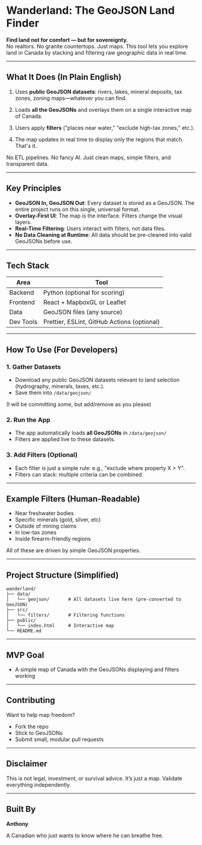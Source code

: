 # Wanderland: The GeoJSON Land Finder

**Find land not for comfort — but for sovereignty.**\
No realtors. No granite countertops. Just maps. This tool lets you explore land in Canada by stacking and filtering raw geographic data in real time.

---

## What It Does (In Plain English)

1. Uses **public GeoJSON datasets**: rivers, lakes, mineral deposits, tax zones, zoning maps—whatever you can find.

2. Loads **all the GeoJSONs** and overlays them on a single interactive map of Canada.

3. Users apply **filters** ("places near water," "exclude high-tax zones," etc.).

4. The map updates in real time to display only the regions that match. That's it.

No ETL pipelines. No fancy AI. Just clean maps, simple filters, and transparent data.

---

## Key Principles

- **GeoJSON In, GeoJSON Out**: Every dataset is stored as a GeoJSON. The entire project runs on this single, universal format.
- **Overlay-First UI**: The map *is* the interface. Filters change the visual layers.
- **Real-Time Filtering**: Users interact with filters, not data files.
- **No Data Cleaning at Runtime**: All data should be pre-cleaned into valid GeoJSONs before use.

---

## Tech Stack

| Area      | Tool                                        |
| --------- | ------------------------------------------- |
| Backend   | Python (optional for scoring)               |
| Frontend  | React + MapboxGL or Leaflet                 |
| Data      | GeoJSON files (any source)                  |
| Dev Tools | Prettier, ESLint, GitHub Actions (optional) |

---

## How To Use (For Developers)

### 1. Gather Datasets

- Download any public GeoJSON datasets relevant to land selection (hydrography, minerals, taxes, etc.).
- Save them into `/data/geojson/`

(I will be committing some, but add/remove as you please)

### 2. Run the App

- The app automatically loads **all GeoJSONs** in `/data/geojson/`
- Filters are applied live to these datasets.

### 3. Add Filters (Optional)

- Each filter is just a simple rule: e.g., "exclude where property X > Y".
- Filters can stack: multiple criteria can be combined.

---

## Example Filters (Human-Readable)

- Near freshwater bodies
- Specific minerals (gold, silver, etc)
- Outside of mining claims
- In low-tax zones
- Inside firearm-friendly regions

All of these are driven by simple GeoJSON properties.

---

## Project Structure (Simplified)

```
wanderland/
├── data/
│   └── geojson/       # All datasets live here (pre-converted to GeoJSON)
├── src/
│   └── filters/       # Filtering functions
├── public/
│   └── index.html     # Interactive map
└── README.md
```

---

## MVP Goal

- A simple map of Canada with the GeoJSONs displaying and filters working

---

## Contributing

Want to help map freedom?

- Fork the repo
- Stick to GeoJSONs
- Submit small, modular pull requests

---

## Disclaimer

This is not legal, investment, or survival advice. It’s just a map. Validate everything independently.

---

## Built By

**Anthony**

A Canadian who just wants to know where he can breathe free.

